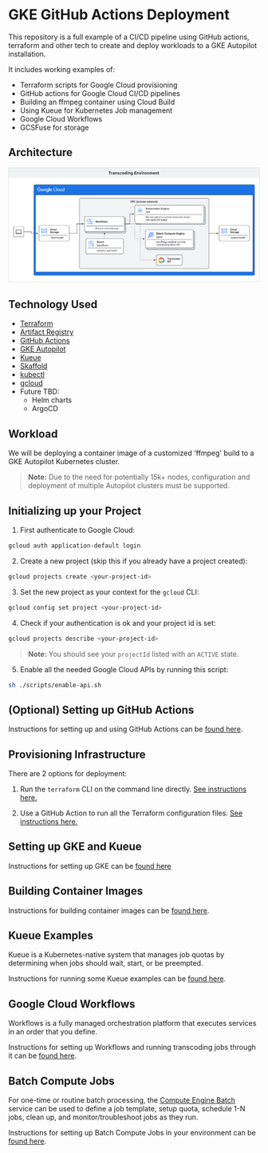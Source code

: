 # GKE GitHub Actions Deployment
This repository is a full example of a CI/CD pipeline using GitHub actions,
terraform and other tech to create and deploy workloads to a GKE Autopilot
installation.

It includes working examples of:
  - Terraform scripts for Google Cloud provisioning
  - GitHub actions for Google Cloud CI/CD pipelines
  - Building an ffmpeg container using Cloud Build
  - Using Kueue for Kubernetes Job management
  - Google Cloud Workflows
  - GCSFuse for storage

## Architecture
![High level architecture](docs/img/architecture-diagram.png "High level architecture")

## Technology Used
- [Terraform](https://www.terraform.io/downloads.html)
- [Artifact Registry](https://cloud.google.com/artifact-registry/docs)
- [GitHub Actions](https://docs.github.com/en/actions)
- [GKE Autopilot](https://cloud.google.com/kubernetes-engine/docs/concepts/autopilot-overview)
- [Kueue](https://kueue.sigs.k8s.io/docs/overview/)
- [Skaffold](https://skaffold.dev/docs/)
- [kubectl](https://kubernetes.io/docs/tasks/tools/install-kubectl/)
- [gcloud](https://cloud.google.com/sdk/docs/install)
- Future TBD:
  - Helm charts
  - ArgoCD

## Workload
We will be deploying a container image of a customized 'ffmpeg' build to a GKE Autopilot Kubernetes cluster.

> __Note:__ Due to the need for potentially 15k+ nodes, configuration and deployment of multiple Autopilot clusters must be supported.

## Initializing up your Project

1. First authenticate to Google Cloud:

  ```bash
  gcloud auth application-default login
  ```

2. Create a new project (skip this if you already have a project created):

  ```bash
  gcloud projects create <your-project-id>
  ```

3. Set the new project as your context for the `gcloud` CLI:

  ```bash
  gcloud config set project <your-project-id>
  ```

4. Check if your authentication is ok and your project id is set:

  ```bash
  gcloud projects describe <your-project-id>
  ```

> __Note:__ You should see your `projectId` listed with an `ACTIVE` state.

5. Enable all the needed Google Cloud APIs by running this script:

  ```bash
  sh ./scripts/enable-api.sh
  ```

## (Optional) Setting up GitHub Actions

Instructions for setting up and using GitHub Actions can be [found here](./github-actions/README.md).

## Provisioning Infrastructure

There are 2 options for deployment:

1. Run the `terraform` CLI on the command line directly. [See instructions here.](./terraform/README.md)

2. Use a GitHub Action to run all the Terraform configuration files. [See instructions here.](./github-actions/README.md)

## Setting up GKE and Kueue

Instructions for setting up GKE can be [found here](./gke/README.md)

## Building Container Images

Instructions for building container images can be [found here](./containers/README.md).

## Kueue Examples

Kueue is a Kubernetes-native system that manages job quotas by determining when jobs should wait, start, or be preempted.

Instructions for running some Kueue examples can be [found here](./gke/kueue/examples/README.md).

## Google Cloud Workflows

Workflows is a fully managed orchestration platform that executes services in an order that you define.

Instructions for setting up Workflows and running transcoding jobs through it can be [found here](./workflows/README.md).

## Batch Compute Jobs
For one-time or routine batch processing, the [Compute Engine Batch](https://cloud.google.com/batch/docs/create-run-job) service can be used to define a job template, setup quota, schedule 1-N jobs, clean up, and monitor/troubleshoot jobs as they run.

Instructions for setting up Batch Compute Jobs in your environment can be [found here](./examples/batch-compute-jobs/README.md).